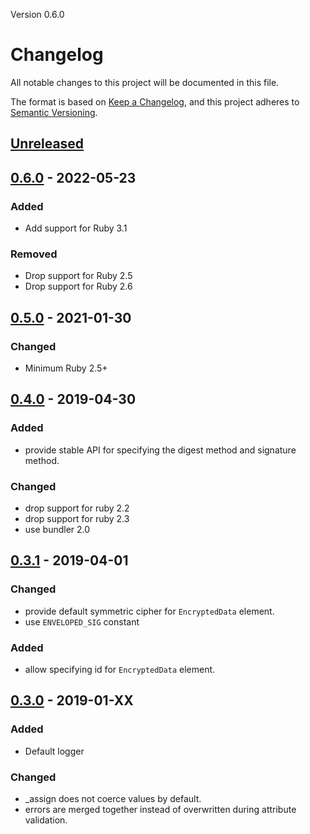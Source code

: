 Version 0.6.0

# Changelog
All notable changes to this project will be documented in this file.

The format is based on [Keep a Changelog](https://keepachangelog.com/en/1.0.0/),
and this project adheres to [Semantic Versioning](https://semver.org/spec/v2.0.0.html).

## [Unreleased]

## [0.6.0] - 2022-05-23
### Added
- Add support for Ruby 3.1

### Removed
- Drop support for Ruby 2.5
- Drop support for Ruby 2.6

## [0.5.0] - 2021-01-30
### Changed
- Minimum Ruby 2.5+

## [0.4.0] - 2019-04-30
### Added
- provide stable API for specifying the digest method and signature method.

### Changed
- drop support for ruby 2.2
- drop support for ruby 2.3
- use bundler 2.0

## [0.3.1] - 2019-04-01
### Changed
- provide default symmetric cipher for `EncryptedData` element.
- use `ENVELOPED_SIG` constant

### Added
- allow specifying id for `EncryptedData` element.

## [0.3.0] - 2019-01-XX
### Added
- Default logger

### Changed
- \_assign does not coerce values by default.
- errors are merged together instead of overwritten during attribute validation.

[Unreleased]: https://github.com/xlgmokha/xml-kit/compare/v0.6.0...HEAD
[0.6.0]: https://github.com/xlgmokha/xml-kit/compare/v0.5.0...v0.6.0
[0.5.0]: https://github.com/xlgmokha/xml-kit/compare/v0.4.0...v0.5.0
[0.4.0]: https://github.com/xlgmokha/xml-kit/compare/v0.3.1...v0.4.0
[0.3.1]: https://github.com/xlgmokha/xml-kit/compare/v0.3.0...v0.3.1
[0.3.0]: https://github.com/xlgmokha/xml-kit/compare/v0.2.0...v0.3.0
[0.2.0]: https://github.com/xlgmokha/xml-kit/compare/v0.1.14...v0.2.0
[0.1.14]: https://github.com/xlgmokha/xml-kit/compare/v0.1.13...v0.1.14
[0.1.13]: https://github.com/xlgmokha/xml-kit/compare/v0.1.12...v0.1.13
[0.1.12]: https://github.com/xlgmokha/xml-kit/compare/v0.1.11...v0.1.12
[0.1.11]: https://github.com/xlgmokha/xml-kit/compare/v0.1.10...v0.1.11
[0.1.10]: https://github.com/xlgmokha/xml-kit/compare/v0.1.9...v0.1.10
[0.1.9]: https://github.com/xlgmokha/xml-kit/compare/v0.1.8...v0.1.9
[0.1.8]: https://github.com/xlgmokha/xml-kit/compare/v0.1.7...v0.1.8
[0.1.7]: https://github.com/xlgmokha/xml-kit/compare/v0.1.6...v0.1.7
[0.1.6]: https://github.com/xlgmokha/xml-kit/compare/v0.1.5...v0.1.6
[0.1.5]: https://github.com/xlgmokha/xml-kit/compare/v0.1.4...v0.1.5
[0.1.4]: https://github.com/xlgmokha/xml-kit/compare/v0.1.3...v0.1.4
[0.1.3]: https://github.com/xlgmokha/xml-kit/compare/v0.1.1...v0.1.3
[0.1.1]: https://github.com/xlgmokha/xml-kit/compare/v0.1.1...v0.1.1
[0.1.1]: https://github.com/xlgmokha/xml-kit/compare/v0.1.0...v0.1.1
[0.1.0]: https://github.com/xlgmokha/xml-kit/compare/v0.1.0...v0.1.0
